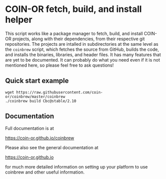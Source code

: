 # COIN-OR fetch, build, and install helper

This script works like a package manager to fetch, build, and install COIN-OR
projects, along with their dependencies, from their respective git
repositories. The projects are intalled in subdirectories at the same level as
the `coinbrew` script, which fetches the source from GitHub, builds the code,
and installs the binaries, libraries, and header files. It has many features
that are yet to be documented. It can probably do what you need even if it is
not mentioned here, so please feel free to ask questions!

## Quick start example

```
wget https://raw.githubusercontent.com/coin-or/coinbrew/master/coinbrew
./coinbrew build Cbc@stable/2.10
```

## Documentation

Full documentation is at 

https://coin-or.github.io/coinbrew

Please also see the general documentation at

https://coin-or.github.io

for much more detailed information on setting up your platform to use coinbrew
and other useful information. 
